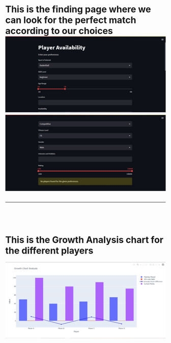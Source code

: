 
<h1> This is the finding page where we can look for the perfect match according to our choices
<img src = "https://github.com/Spinachboul/DevSOC-Hackathon/blob/main/photo1.JPG">
<img src = "https://github.com/Spinachboul/DevSOC-Hackathon/blob/main/photo2.JPG">
  
  <hr>
  <br>
  <h1> This is the Growth Analysis chart for the different players </h1>
  <img src = "https://github.com/Spinachboul/DevSOC-Hackathon/blob/main/photo3.JPG">
